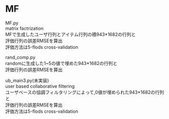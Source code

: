 # MF

  
MF.py  
matrix factrization  
MFで生成したユーザ行列とアイテム行列の積943*1682の行列と  
評価行列の誤差RMSEを算出  
評価方法は5-flods cross-validation  
  
rand_comp.py  
randomに生成した1~5の値で埋めた943*1682の行列と  
評価行列の誤差RMSEを算出  
  
ub_main3.py(未実装)  
user based collaborative filtering  
ユーザベースの協調フィルタリングによって,0値が埋められた943*1682の行列と  
評価行列の誤差RMSEを算出  
評価方法は5-flods cross-validation  
  
